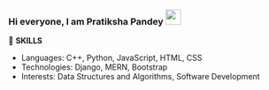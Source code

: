 ### Hi everyone, I am Pratiksha Pandey <img src="https://raw.githubusercontent.com/Neilblaze/vault-0.1/master/Funny%20gif's/Hi.gif" width="28px">

<!--
**pratiksha-pandey/pratiksha-pandey** is a ✨ _special_ ✨ repository because its `README.md` (this file) appears on your GitHub profile.
-->


🔭 **SKILLS**
- Languages: C++, Python, JavaScript, HTML, CSS
- Technologies: Django, MERN, Bootstrap
- Interests: Data Structures and Algorithms, Software Development





